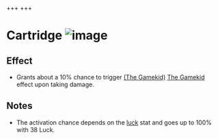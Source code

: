 +++
+++

 # Cartridge ![image](/image/Cartridge.png) 

Effect
--------


* Grants about a 10% chance to trigger [(The Gamekid)](/wiki/The_Gamekid "The Gamekid") [The Gamekid](/wiki/The_Gamekid "The Gamekid") effect upon taking damage.


Notes
-------


* The activation chance depends on the [luck](/wiki/Luck "Luck") stat and goes up to 100% with 38 Luck.



